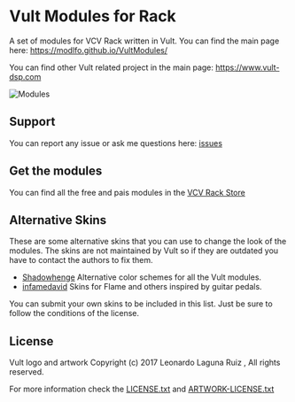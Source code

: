 # Vult Modules for Rack

A set of modules for VCV Rack written in Vult. You can find the main page here: https://modlfo.github.io/VultModules/

You can find other Vult related project in the main page: https://www.vult-dsp.com

![Modules](https://modlfo.github.io/VultModules/images/Vult.png "Modules")

## Support
You can report any issue or ask me questions here: [issues](https://github.com/modlfo/VultModules/issues)

## Get the modules
You can find all the free and pais modules in the [VCV Rack Store](https://vcvrack.com/plugins.html#Vult)

## Alternative Skins

These are some alternative skins that you can use to change the look of the modules. The skins are not maintained by Vult so if they are outdated you have to contact the authors to fix them.

- [Shadowhenge](https://github.com/Shadowhenge/VCV-Skins) Alternative color schemes for all the Vult modules.
- [infamedavid](https://github.com/infamedavid/infamous_vult_skins) Skins for Flame and others inspired by guitar pedals.

You can submit your own skins to be included in this list. Just be sure to follow the conditions of the license. 

## License

Vult logo and artwork Copyright (c) 2017 Leonardo Laguna Ruiz , All rights reserved.

For more information check the [LICENSE.txt](https://github.com/modlfo/VultModules/blob/master/LICENSE.txt) and [ARTWORK-LICENSE.txt](https://github.com/modlfo/VultModules/blob/master/ARTWORK-LICENSE.txt) 


